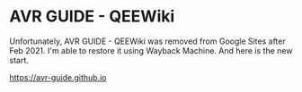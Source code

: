 # AVR GUIDE - QEEWiki

Unfortunately, AVR GUIDE - QEEWiki was removed from Google Sites after Feb 2021.
I'm able to restore it using Wayback Machine. And here is the new start.

https://avr-guide.github.io
